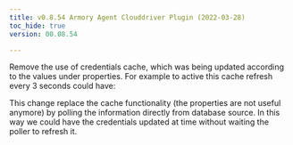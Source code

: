 ```yaml
---
title: v0.8.54 Armory Agent Clouddriver Plugin (2022-03-28)
toc_hide: true
version: 00.08.54

---
```


Remove the use of credentials cache, which was being updated according to the values under  properties.
For example to active this cache refresh every 3 seconds could have:

This change replace the cache functionality (the  properties are not useful anymore) by polling the information directly from database source. In this way we could have the credentials updated at time without waiting the poller to refresh it.
